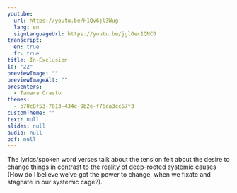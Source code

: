 ```yaml
---
youtube:
  url: https://youtu.be/H1Qv6jl3Wug
  lang: en
  signLanguageUrl: https://youtu.be/jglOec1QNC0
transcript:
  en: true
  fr: true
title: In-Exclusion
id: "22"
previewImage: ""
previewImageAlt: ""
presenters:
  - Tamara Crasto
themes:
  - b70c8f53-7613-434c-9b2e-f76da3cc57f3
customTheme: ""
text: null
slides: null
audio: null
pdf: null
---
```

The lyrics/spoken word verses talk about the tension felt about the desire to change things in contrast to the reality of deep-rooted systemic causes (How do I believe we’ve got the power to change, when we fixate and stagnate in our systemic cage?).
